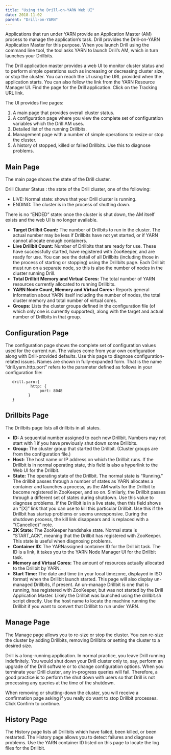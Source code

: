 ```yaml
---
title: "Using the Drill-on-YARN Web UI"
date: 2018-11-02
parent: "Drill-on-YARN"
---  
```


Applications that run under YARN provide an Application Master (AM) process to manage the
application’s task. Drill provides the Drill-on-YARN Application Master for this purpose. When
you launch Drill using the command line tool, the tool asks YARN to launch Drill’s AM, which in
turn launches your Drillbits.  

The Drill application master provides a web UI to monitor cluster status and to perform simple
operations such as increasing or decreasing cluster size, or stop the cluster. You can reach the UI using the URL provided when the application starts. You can also follow the link from the YARN Resource Manager UI. Find the page for the Drill application. Click on
the Tracking URL link.  

The UI provides five pages:  
1. A main page that provides overall cluster status.  
2. A configuration page where you view the complete set of configuration variables which
the Drill AM uses.  
3. Detailed list of the running Drillbits.  
4. Management page with a number of simple operations to resize or stop the cluster.  
5. A history of stopped, killed or failed Drillbits. Use this to diagnose problems.  

## Main Page
The main page shows the state of the Drill cluster. 

Drill Cluster Status : the state of the Drill cluster, one of the following:  

- LIVE: Normal state: shows that your Drill cluster is running.
- ENDING: The cluster is in the process of shutting down.  


There is no “ENDED” state: once the cluster is shut down, the AM itself exists and the web UI is no longer available.  



- **Target Drillbit Count:** The number of Drillbits to run in the cluster. The actual number may be less if Drillbits have not yet started, or if YARN cannot allocate enough containers.
- **Live Drillbit Count:** Number of Drillbits that are ready for use. These have successfully started, have registered with ZooKeeper, and are ready for use. You can see the detail of all Drillbits (including those in the process of starting or stopping) using the Drillbits page. Each Drillbit must run on a separate node, so this is also the number of nodes in the cluster running Drill.  
- **Total Drillbit Memory and Virtual Cores:** The total number of YARN resources currently
allocated to running Drillbits.  
- **YARN Node Count, Memory and Virtual Cores :** Reports general information about YARN
itself including the number of nodes, the total cluster memory and total number of virtual cores.  
- **Groups:** Lists the cluster groups defined in the configuration file (of which only one is currently supported), along with the target and actual number of Drillbits in that group.

## Configuration Page
The configuration page shows the complete set of configuration values used for the current run.
The values come from your own configuration along with Drill-provided defaults. Use this page
to diagnose configuration-related issues. Names are shown in fully-expanded form. That is the
name “drill.yarn.http.port” refers to the parameter defined as follows in your configuration file:  

       drill.yarn:{
               http: {
                   port: 8048
              }
       }  

## Drillbits Page
The Drillbits page lists all drillbits in all states.



- **ID:** A sequential number assigned to each new Drillbit. Numbers may not start with 1 if you have previously shut down some Drillbits.  
- **Group:** The cluster group that started the Drillbit. (Cluster groups are from the configuration file.)  
- **Host:** The host name or IP address on which the Drillbit runs. If the Drillbit is in normal operating state, this field is also a hyperlink to the Web UI for the Drillbit.  
- **State:** The operating state of the Drillbit. The normal state is “Running.” The drillbit passes through a number of states as YARN allocates a container and launches a process, as the AM waits for the Drillbit to become registered in ZooKeeper, and so on. Similarly, the Drillbit passes through a different set of states during shutdown. Use this value to diagnose problems.
If the Drillbit is in a live state, then this field shows an “[X]” link that you can use to kill this particular Drillbit. Use this if the Drillbit has startup problems or seems unresponsive. During the shutdown process, the kill link disappears and is replaced with a “(Cancelled)” note.  
- **ZK State:** The ZooKeeper handshake state. Normal state is “START_ACK”, meaning that the
Drillbit has registered with ZooKeeper. This state is useful when diagnosing problems.   
- **Container ID:** The YARNassigned container ID for the Drillbit task. The ID is a link, it takes you to the YARN Node Manager UI for the Drillbit task.  
- **Memory and Virtual Cores:** The amount of resources actually allocated to the Drillbit by YARN.  
- **Start Time:** The date and time (in your local timezone, displayed in ISO format) when the
Drillbit launch started. This page will also display un-managed Drillbits, if present. An un-manage Drillbit is one that is running, has registered with ZooKeeper, but was not started by the Drill Application Master. Likely the Drillbit was launched using the drillbit.sh script directly. Use the host name to locate the machine running the Drillbit if you want to convert that Drillbit to run under YARN.  

## Manage Page
The Manage page allows you to re-size or stop the cluster. You can re-size the cluster by adding Drillbits, removing Drillbits or setting the cluster to a desired size. 

Drill is a long-running application. In normal practice, you leave Drill running indefinitely. You would shut down your Drill cluster only to, say, perform an upgrade of the Drill software or to change configuration options. When you terminate your Drill cluster, any in-progress queries will fail. Therefore, a good practice is to perform the shut down with users so that Drill is not processing any queries at the time of the shutdown.

When removing or shutting-down the cluster, you will receive a confirmation page asking if you
really do want to stop Drillbit processes. Click Confirm to continue.  

## History Page
The History page lists all Drillbits which have failed, been killed, or been restarted. The History page allows you to detect failures and diagnose problems. Use the YARN container ID listed on this page to locate the log files for the Drillbit.